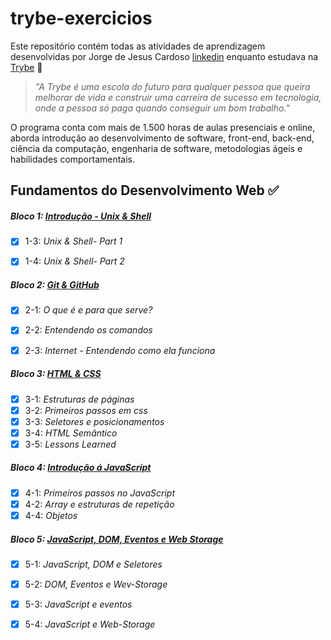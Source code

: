 # trybe-exercicios


Este repositório contém todas as atividades de aprendizagem desenvolvidas por Jorge de Jesus Cardoso [linkedin](https://www.linkedin.com/in/jorgejesuscardoso) enquanto estudava na [Trybe](https://www.betrybe.com/) 🚀


> _"A Trybe é uma escola do futuro para qualquer pessoa que queira melhorar de vida e construir uma carreira de sucesso em tecnologia, onde a pessoa só paga quando conseguir um bom trabalho."_


O programa conta com mais de 1.500 horas de aulas presenciais e online, aborda introdução ao desenvolvimento de software, front-end, back-end, ciência da computação, engenharia de software, metodologias ágeis e habilidades comportamentais.

## Fundamentos do Desenvolvimento Web ✅

##### Bloco 1: [Introdução - Unix & Shell](https://github.com/jorgejesuscardoso/trybe-exercicios/tree/main/fundamentos/secao-01-unix-shell-e-git)


- [x] 1-3: _Unix & Shell- Part 1_

- [x] 1-4: _Unix & Shell- Part 2_


##### Bloco 2: [Git & GitHub](https://github.com/jorgejesuscardoso/trybe-exercicios/tree/main/fundamentos/secao-02-introducao-a-html-e-css)


- [x] 2-1: _O que é e para que serve?_

- [x] 2-2: _Entendendo os comandos_

- [x] 2-3: _Internet - Entendendo como ela funciona_


##### Bloco 3: [HTML & CSS](https://github.com/jorgejesuscardoso/trybe-exercicios/tree/main/fundamentos/secao-02-introducao-a-html-e-css/dia-01-html-e-css-estruturas-de-pagina)
 

 - [x] 3-1: _Estruturas de páginas_
 - [x] 3-2: _Primeiros passos em css_
 - [x] 3-3: _Seletores e posicionamentos_
 - [x] 3-4: _HTML Semântico_
 - [x] 3-5: _Lessons Learned_

##### Bloco 4: [Introdução á JavaScript](https://github.com/jorgejesuscardoso/trybe-exercicios/tree/main/01-fundamentos/1%C2%BA%20-Periodo-fundamentos/secao-03-introducao-a-JavaScript)
- [x] 4-1: _Primeiros passos no JavaScript_
- [x] 4-2: _Array e estruturas de repetição_
- [x] 4-4: _Objetos_

##### Bloco 5: [JavaScript, DOM, Eventos e Web Storage](https://github.com/jorgejesuscardoso/trybe-exercicios/tree/main/01-fundamentos/1%C2%BA%20-Periodo-fundamentos/secao-04-JavaScript-DOM-Eventos-e-Web-Storage)
- [x] 5-1: _JavaScript, DOM e Seletores_
- [x] 5-2: _DOM, Eventos e Wev-Storage_
- [x] 5-3: _JavaScript e eventos_
- [x] 5-4: _JavaScript e Web-Storage_

  

